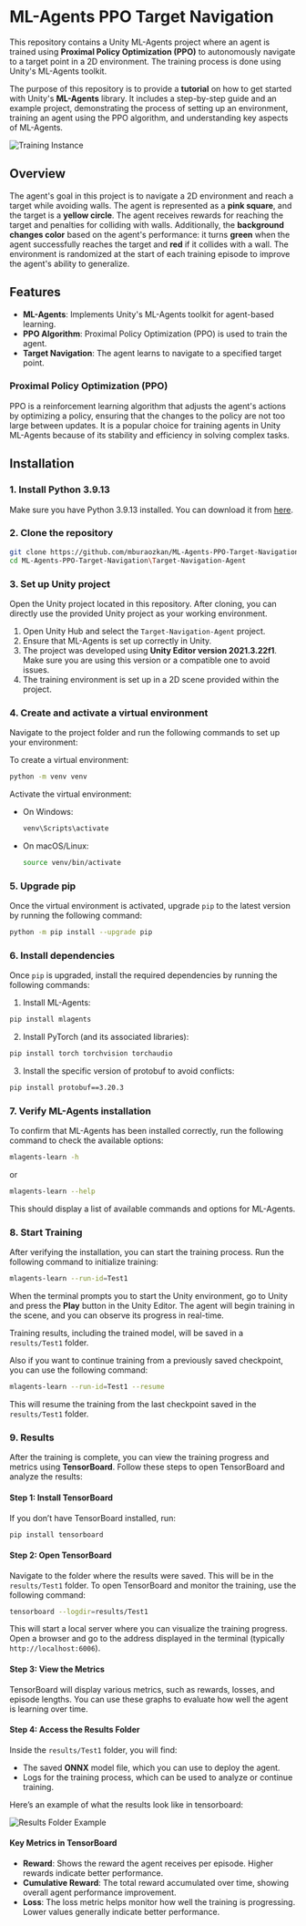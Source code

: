 # ML-Agents PPO Target Navigation

This repository contains a Unity ML-Agents project where an agent is trained using **Proximal Policy Optimization (PPO)** to autonomously navigate to a target point in a 2D environment. The training process is done using Unity's ML-Agents toolkit.

The purpose of this repository is to provide a **tutorial** on how to get started with Unity's **ML-Agents** library. It includes a step-by-step guide and an example project, demonstrating the process of setting up an environment, training an agent using the PPO algorithm, and understanding key aspects of ML-Agents.

![Training Instance](Media/demo_gif.gif)

## Overview

The agent's goal in this project is to navigate a 2D environment and reach a target while avoiding walls. The agent is represented as a **pink square**, and the target is a **yellow circle**. The agent receives rewards for reaching the target and penalties for colliding with walls. Additionally, the **background changes color** based on the agent's performance: it turns **green** when the agent successfully reaches the target and **red** if it collides with a wall. The environment is randomized at the start of each training episode to improve the agent's ability to generalize.

## Features

- **ML-Agents**: Implements Unity's ML-Agents toolkit for agent-based learning.
- **PPO Algorithm**: Proximal Policy Optimization (PPO) is used to train the agent.
- **Target Navigation**: The agent learns to navigate to a specified target point.

### Proximal Policy Optimization (PPO)

PPO is a reinforcement learning algorithm that adjusts the agent's actions by optimizing a policy, ensuring that the changes to the policy are not too large between updates. It is a popular choice for training agents in Unity ML-Agents because of its stability and efficiency in solving complex tasks.


## Installation

### 1. Install Python 3.9.13

Make sure you have Python 3.9.13 installed. You can download it from [here](https://www.python.org/downloads/release/python-3913/).

### 2. Clone the repository

```bash
git clone https://github.com/mburaozkan/ML-Agents-PPO-Target-Navigation.git
cd ML-Agents-PPO-Target-Navigation\Target-Navigation-Agent
```

### 3. Set up Unity project

Open the Unity project located in this repository. After cloning, you can directly use the provided Unity project as your working environment.

1. Open Unity Hub and select the `Target-Navigation-Agent` project.
2. Ensure that ML-Agents is set up correctly in Unity.
3. The project was developed using **Unity Editor version 2021.3.22f1**. Make sure you are using this version or a compatible one to avoid issues.
4. The training environment is set up in a 2D scene provided within the project.

### 4. Create and activate a virtual environment

Navigate to the project folder and run the following commands to set up your environment:

To create a virtual environment:
  
```bash
python -m venv venv
```

Activate the virtual environment:

- On Windows:
  ```bash
  venv\Scripts\activate
  ```
  
- On macOS/Linux:
  ```bash
  source venv/bin/activate
  ```
### 5. Upgrade pip

Once the virtual environment is activated, upgrade `pip` to the latest version by running the following command:

```bash
python -m pip install --upgrade pip
```

### 6. Install dependencies

Once `pip` is upgraded, install the required dependencies by running the following commands:

1. Install ML-Agents:
  
  ```bash
  pip install mlagents
  ```

2. Install PyTorch (and its associated libraries):
    
  ```bash
  pip install torch torchvision torchaudio
  ```

3. Install the specific version of protobuf to avoid conflicts:
  
  ```bash
  pip install protobuf==3.20.3
  ```

### 7. Verify ML-Agents installation

To confirm that ML-Agents has been installed correctly, run the following command to check the available options:

```bash
mlagents-learn -h
```

or 

```bash
mlagents-learn --help
```

This should display a list of available commands and options for ML-Agents.

### 8. Start Training

After verifying the installation, you can start the training process. Run the following command to initialize training:

```bash
mlagents-learn --run-id=Test1
```

When the terminal prompts you to start the Unity environment, go to Unity and press the **Play** button in the Unity Editor. The agent will begin training in the scene, and you can observe its progress in real-time.

Training results, including the trained model, will be saved in a `results/Test1` folder.


Also if you want to continue training from a previously saved checkpoint, you can use the following command:

```bash
mlagents-learn --run-id=Test1 --resume
```

This will resume the training from the last checkpoint saved in the `results/Test1` folder.

### 9. Results

After the training is complete, you can view the training progress and metrics using **TensorBoard**. Follow these steps to open TensorBoard and analyze the results:

#### Step 1: Install TensorBoard
If you don’t have TensorBoard installed, run:


```bash
pip install tensorboard
```

#### Step 2: Open TensorBoard
Navigate to the folder where the results were saved. This will be in the `results/Test1` folder. To open TensorBoard and monitor the training, use the following command:

```bash
tensorboard --logdir=results/Test1
```

This will start a local server where you can visualize the training progress. Open a browser and go to the address displayed in the terminal (typically `http://localhost:6006`).

#### Step 3: View the Metrics
TensorBoard will display various metrics, such as rewards, losses, and episode lengths. You can use these graphs to evaluate how well the agent is learning over time.

#### Step 4: Access the Results Folder
Inside the `results/Test1` folder, you will find:
- The saved **ONNX** model file, which you can use to deploy the agent.
- Logs for the training process, which can be used to analyze or continue training.

Here’s an example of what the results look like in tensorboard:

![Results Folder Example](Media/tensorboard.png)

#### Key Metrics in TensorBoard

- **Reward**: Shows the reward the agent receives per episode. Higher rewards indicate better performance.
- **Cumulative Reward**: The total reward accumulated over time, showing overall agent performance improvement.
- **Loss**: The loss metric helps monitor how well the training is progressing. Lower values generally indicate better performance.

